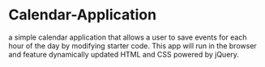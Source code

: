 # Calendar-Application
a simple calendar application that allows a user to save events for each hour of the day by modifying starter code. This app will run in the browser and feature dynamically updated HTML and CSS powered by jQuery.
